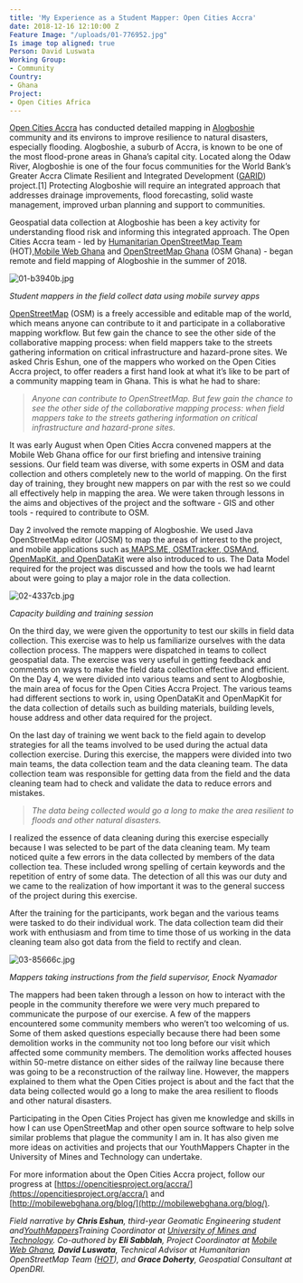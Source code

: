 ```yaml
---
title: 'My Experience as a Student Mapper: Open Cities Accra'
date: 2018-12-16 12:10:00 Z
Feature Image: "/uploads/01-776952.jpg"
Is image top aligned: true
Person: David Luswata
Working Group:
- Community
Country:
- Ghana
Project:
- Open Cities Africa
---
```


[Open Cities Accra](https://opencitiesproject.org/accra/) has conducted detailed mapping in [Alogboshie](https://www.openstreetmap.org/#map=15/5.6329/-0.2357) community and its environs to improve resilience to natural disasters, especially flooding. Alogboshie, a suburb of Accra, is known to be one of the most flood-prone areas in Ghana’s capital city. Located along the Odaw River, Alogboshie is one of the four focus communities for the World Bank’s Greater Accra Climate Resilient and Integrated Development ([GARID](http://projects.worldbank.org/P164330?lang=en)) project.\[1\] Protecting Alogboshie will require an integrated approach that addresses drainage improvements, flood forecasting, solid waste management, improved urban planning and support to communities.

Geospatial data collection at Alogboshie has been a key activity for understanding flood risk and informing this integrated approach. The Open Cities Accra team - led by [Humanitarian OpenStreetMap Team](https://www.hotosm.org/) (HOT),[Mobile Web Ghana](http://mobilewebghana.org/) and [OpenStreetMap Ghana](http://osmghana.org) (OSM Ghana) - began remote and field mapping of Alogboshie in the summer of 2018.

![01-b3940b.jpg](/uploads/01-b3940b.jpg)

*Student mappers in the field collect data using mobile survey apps*

[OpenStreetMap](https://www.openstreetmap.org/) (OSM) is a freely accessible and editable map of the world, which means anyone can contribute to it and participate in a collaborative mapping workflow. But few gain the chance to see the other side of the collaborative mapping process: when field mappers take to the streets gathering information on critical infrastructure and hazard-prone sites. We asked Chris Eshun, one of the mappers who worked on the Open Cities Accra project, to offer readers a first hand look at what it’s like to be part of a community mapping team in Ghana. This is what he had to share:

> *Anyone can contribute to OpenStreetMap. But few gain the chance to see the other side of the collaborative mapping process: when field mappers take to the streets gathering information on critical infrastructure and hazard-prone sites.*

It was early August when Open Cities Accra convened mappers at the Mobile Web Ghana office for our first briefing and intensive training sessions. Our field team was diverse, with some experts in OSM and data collection and others completely new to the world of mapping. On the first day of training, they brought new mappers on par with the rest so we could all effectively help in mapping the area. We were taken through lessons in the aims and objectives of the project and the software - GIS and other tools - required to contribute to OSM.

Day 2 involved the remote mapping of Alogboshie. We used Java OpenStreetMap editor (JOSM) to map the areas of interest to the project, and mobile applications such as[ MAPS.ME](https://maps.me/),[ OSMTracker](https://wiki.openstreetmap.org/wiki/OSMTracker_(Android)),[ OSMAnd](https://osmand.net/),[ OpenMapKit](http://openmapkit.org/),[ and OpenDataKit](https://opendatakit.org/) were also introduced to us. The Data Model required for the project was discussed and how the tools we had learnt about were going to play a major role in the data collection.

![02-4337cb.jpg](/uploads/02-4337cb.jpg)

*Capacity building and training session*

On the third day, we were given the opportunity to test our skills in field data collection. This exercise was to help us familiarize ourselves with the data collection process. The mappers were dispatched in teams to collect geospatial data. The exercise was very useful in getting feedback and comments on ways to make the field data collection effective and efficient. On the Day 4, we were divided into various teams and sent to Alogboshie, the main area of focus for the Open Cities Accra Project. The various teams had different sections to work in, using OpenDataKit and OpenMapKit for the data collection of details such as building materials, building levels, house address and other data required for the project.

On the last day of training we went back to the field again to develop strategies for all the teams involved to be used during the actual data collection exercise. During this exercise, the mappers were divided into two main teams, the data collection team and the data cleaning team. The data collection team was responsible for getting data from the field and the data cleaning team had to check and validate the data to reduce errors and mistakes.

> *The data being collected would go a long to make the area resilient to floods and other natural disasters.*

I realized the essence of data cleaning during this exercise especially because I was selected to be part of the data cleaning team. My team noticed quite a few errors in the data collected by members of the data collection tea. These included wrong spelling of certain keywords and the repetition of entry of some data. The detection of all this was our duty and we came to the realization of how important it was to the general success of the project during this exercise. 

After the training for the participants, work began and the various teams were tasked to do their individual work. The data collection team did their work with enthusiasm and from time to time those of us working in the data cleaning team also got data from the field to rectify and clean.

![03-85666c.jpg](/uploads/03-85666c.jpg)

*Mappers taking instructions from the field supervisor, Enock Nyamador*

The mappers had been taken through a lesson on how to interact with the people in the community therefore we were very much prepared to communicate the purpose of our exercise. A few of the mappers encountered some community members who weren’t too welcoming of us. Some of them asked questions especially because there had been some demolition works in the community not too long before our visit which affected some community members. The demolition works affected houses within 50-metre distance on either sides of the railway line because there was going to be a reconstruction of the railway line. However, the mappers explained to them what the Open Cities project is about and the fact that the data being collected would go a long to make the area resilient to floods and other natural disasters.

Participating in the Open Cities Project has given me knowledge and skills in how I can use OpenStreetMap and other open source software to help solve similar problems that plague the community I am in. It has also given me more ideas on activities and projects that our YouthMappers Chapter in the University of Mines and Technology can undertake.

For more information about the Open Cities Accra project, follow our progress at [https://opencitiesproject.org/accra/](https://opencitiesproject.org/accra/) and [http://mobilewebghana.org/blog/](http://mobilewebghana.org/blog/).

*Field narrative by **Chris Eshun**, third-year Geomatic Engineering student and[YouthMappers](http://youthmappers.org/)Training Coordinator at [University of Mines and Technology](https://www.umat.edu.gh/Home/). Co-authored by **Eli Sabblah**, Project Coordinator at [Mobile Web Ghana](http://mobilewebghana.org/), **David Luswata**, Technical Advisor at Humanitarian OpenStreetMap Team ([HOT](http://hotosm.org/)), and **Grace Doherty**, Geospatial Consultant at OpenDRI.*
